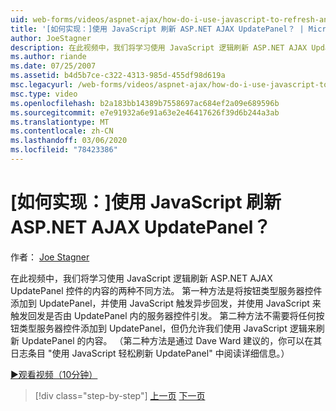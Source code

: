 ```yaml
---
uid: web-forms/videos/aspnet-ajax/how-do-i-use-javascript-to-refresh-an-aspnet-ajax-updatepanel
title: '[如何实现：]使用 JavaScript 刷新 ASP.NET AJAX UpdatePanel？ | Microsoft Docs'
author: JoeStagner
description: 在此视频中，我们将学习使用 JavaScript 逻辑刷新 ASP.NET AJAX UpdatePanel 控件的内容的两种不同方法。 第一种方法是添加 。
ms.author: riande
ms.date: 07/25/2007
ms.assetid: b4d5b7ce-c322-4313-985d-455df98d619a
msc.legacyurl: /web-forms/videos/aspnet-ajax/how-do-i-use-javascript-to-refresh-an-aspnet-ajax-updatepanel
msc.type: video
ms.openlocfilehash: b2a183bb14389b7558697ac684ef2a09e689596b
ms.sourcegitcommit: e7e91932a6e91a63e2e46417626f39d6b244a3ab
ms.translationtype: MT
ms.contentlocale: zh-CN
ms.lasthandoff: 03/06/2020
ms.locfileid: "78423386"
---
```

# <a name="how-do-i-use-javascript-to-refresh-an-aspnet-ajax-updatepanel"></a>[如何实现：]使用 JavaScript 刷新 ASP.NET AJAX UpdatePanel？

作者： [Joe Stagner](https://github.com/JoeStagner)

在此视频中，我们将学习使用 JavaScript 逻辑刷新 ASP.NET AJAX UpdatePanel 控件的内容的两种不同方法。 第一种方法是将按钮类型服务器控件添加到 UpdatePanel，并使用 JavaScript 触发异步回发，并使用 JavaScript 来触发回发是否由 UpdatePanel 内的服务器控件引发。 第二种方法不需要将任何按钮类型服务器控件添加到 UpdatePanel，但仍允许我们使用 JavaScript 逻辑来刷新 UpdatePanel 的内容。 （第二种方法是通过 Dave Ward 建议的，你可以在其日志条目 "使用 JavaScript 轻松刷新 UpdatePanel" 中阅读详细信息。）

[&#9654;观看视频（10分钟）](https://channel9.msdn.com/Blogs/ASP-NET-Site-Videos/how-do-i-use-javascript-to-refresh-an-aspnet-ajax-updatepanel)

> [!div class="step-by-step"]
> [上一页](how-do-i-build-a-custom-aspnet-ajax-server-control.md)
> [下一页](how-do-i-determine-whether-an-asynchronous-postback-has-occurred.md)
